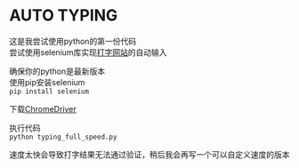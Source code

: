 # AUTO TYPING

这是我尝试使用python的第一份代码<br>
尝试使用selenium库实现[打字网站](https://dazi.kukuw.com/)的自动输入<br>

确保你的python是最新版本<br>
使用pip安装selenium<br>
```pip install selenium```<br>

下载[ChromeDriver](http://chromedriver.storage.googleapis.com/index.html)<br>

执行代码<br>
```python typing_full_speed.py```<br>

速度太快会导致打字结果无法通过验证，稍后我会再写一个可以自定义速度的版本